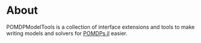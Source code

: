 # About

POMDPModelTools is a collection of interface extensions and tools to make writing models and solvers for [POMDPs.jl](https://github.com/JuliaPOMDP/POMDPs.jl) easier.

```@contents
```
